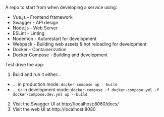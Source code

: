 A repo to start from when developing a service using:
* Vue.js - Frontend framework
* Swagger - API design
* Node.js - Web Server
* ESLint - Linting
* Nodemon - Autorestart for development
* Webpack - Building web assets & hot reloading for development
* Docker - Containerization
* Docker Compose - Building and development


Test drive the app:
1. Build and run it either...
  * ... in production mode: `docker-compose up --build`
  * ... or in development mode: `docker-compose -f docker-compose.yml -f docker-compose.dev.yml up --build`
2. Visit the Swagger UI at http://localhost:8080/docs/
3. Visit the web UI at http://localhost:8080
